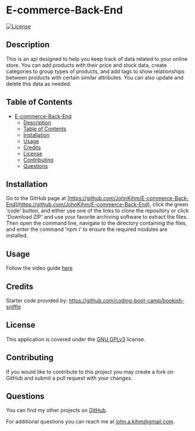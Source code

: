 # E-commerce-Back-End

[![License](https://img.shields.io/badge/License-GNU_GPLv3-blue.svg)](https://choosealicense.com/licenses/gpl-3.0/)

## Description

This is an api designed to help you keep track of data related to your online store. You can add products with their price and stock data, create categories to group types of products, and add tags to show relationships between products with certain similar attributes. You can also update and delete this data as needed.

## Table of Contents

- [E-commerce-Back-End](#e-commerce-back-end)
  - [Description](#description)
  - [Table of Contents](#table-of-contents)
  - [Installation](#installation)
  - [Usage](#usage)
  - [Credits](#credits)
  - [License](#license)
  - [Contributing](#contributing)
  - [Questions](#questions)

## Installation

Go to the GitHub page at [https://github.com/JohnKihm/E-commerce-Back-End](https://github.com/JohnKihm/E-commerce-Back-End), click the green 'code' button, and either use one of the links to clone the repository or click 'Download ZIP' and use your favorite archiving software to extract the files. Then open the command line, navigate to the directory containing the files, and enter the command 'npm i' to ensure the required modules are installed.

## Usage

Follow the video guide [here](https://drive.google.com/file/d/1zYogZY5jQX8FsL--8miXaf3iH1ndFq3j/view)

## Credits

Starter code provided by: https://github.com/coding-boot-camp/bookish-sniffle

## License

This application is covered under the [GNU GPLv3](https://choosealicense.com/licenses/gpl-3.0/) license.

## Contributing

If you would like to contribute to this project you may create a fork on GitHub and submit a pull request with your changes.

## Questions

You can find my other projects on [GitHub](https://github.com/JohnKihm).

For additional questions you can reach me at [john.a.kihm@gmail.com](mailto:john.a.kihm@gmail.com).
